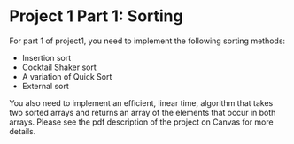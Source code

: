 # Project 1 Part 1: Sorting

For part 1 of project1, you need to implement the following sorting methods:
-	Insertion sort
-	Cocktail Shaker sort 
-	A variation of Quick Sort
-	External sort

You also need to implement an efficient, linear time, algorithm that takes two sorted arrays and returns an array of the elements that occur in both arrays.
Please see the pdf description of the project on Canvas for more details.
